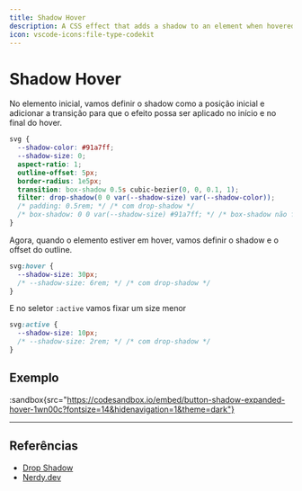 ```yaml
---
title: Shadow Hover
description: A CSS effect that adds a shadow to an element when hovered over.
icon: vscode-icons:file-type-codekit
---
```


# Shadow Hover

No elemento inicial, vamos definir o shadow como a posição inicial e adicionar a transição para que o efeito possa ser aplicado no início e no final do hover.

```css
svg {
  --shadow-color: #91a7ff;
  --shadow-size: 0;
  aspect-ratio: 1;
  outline-offset: 5px;
  border-radius: 1e5px;
  transition: box-shadow 0.5s cubic-bezier(0, 0, 0.1, 1);
  filter: drop-shadow(0 0 var(--shadow-size) var(--shadow-color));
  /* padding: 0.5rem; */ /* com drop-shadow */
  /* box-shadow: 0 0 var(--shadow-size) #91a7ff; */ /* box-shadow não funciona com SVG */
}
```

Agora, quando o elemento estiver em hover, vamos definir o shadow e o offset do outline.

```css
svg:hover {
  --shadow-size: 30px;
  /* --shadow-size: 6rem; */ /* com drop-shadow */
}
```

E no seletor `:active` vamos fixar um size menor
  
```css
svg:active {
  --shadow-size: 10px;
  /* --shadow-size: 2rem; */ /* com drop-shadow */
}
```

## Exemplo

:sandbox{src="https://codesandbox.io/embed/button-shadow-expanded-hover-1wn00c?fontsize=14&hidenavigation=1&theme=dark"}

---

## Referências

- [Drop Shadow](https://css-tricks.com/adding-shadows-to-svg-icons-with-css-and-svg-filters/)
- [Nerdy.dev](https://nerdy.dev/gradients-going-the-shorter-longer-increasing-or-decreasing-route)